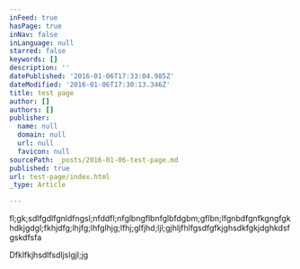 ```yaml
---
inFeed: true
hasPage: true
inNav: false
inLanguage: null
starred: false
keywords: []
description: ''
datePublished: '2016-01-06T17:33:04.985Z'
dateModified: '2016-01-06T17:30:13.346Z'
title: test page
author: []
authors: []
publisher:
  name: null
  domain: null
  url: null
  favicon: null
sourcePath: _posts/2016-01-06-test-page.md
published: true
url: test-page/index.html
_type: Article

---
```

fl;gk;sdlfgdlfgnldfngsl;nfddfl;nfglbngflbnfglbfdgbm;gflbn;lfgnbdfgnfkgngfgkhdkjgdgl;fkhjdfg;lhjfg;lhfglhjg;lfhj;glfjhd;ljl;gjhljfhlfgsdfgfkjghsdkfgkjdghkdsfgskdfsfa

Dfklfkjhsdlfsdljslgjl;jg